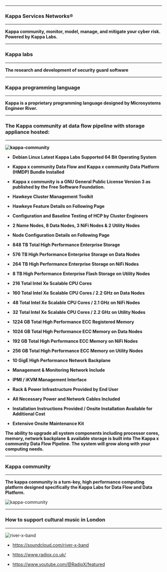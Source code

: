 <!--
**kappaservices/kappaservices** is a ✨ _special_ ✨ repository because its `README.md` (this file) appears on your GitHub profile.

Here are some ideas to get you started:

- 🔭 I’m currently working on ...
- 🌱 I’m currently learning ...
- 👯 I’m looking to collaborate on ...
- 🤔 I’m looking for help with ...
- 💬 Ask me about ...
- 📫 How to reach me: ...
- 😄 Pronouns: ...
- ⚡ Fun fact: ...
-->

************************************************************************************************************************ 
### Kappa Services Networks®
************************************************************************************************************************

<b>Kappa community, monitor, model, manage, and mitigate your cyber risk. Powered by Kappa Labs.</b>

************************************************************************************************************************ 
### Kappa labs
************************************************************************************************************************

<b>The research and development of security guard software</b>

************************************************************************************************************************ 
### Kappa programming language
************************************************************************************************************************

<b>Kappa is a proprietary programming language designed by Microsystems Engineer River.</b>

************************************************************************************************************************
### The Kappa community at data flow pipeline with storage appliance hosted:
************************************************************************************************************************ 
<b> 
 
![kappa-community](https://user-images.githubusercontent.com/134499461/240947639-ba85cf91-c040-4ba5-bbf6-8e97ba3ec528.jpg) 
 
* Debian Linux Latest Kappa Labs Supported 64 Bit	Operating	System<br/>
 
* Kappa x community Data Flow and Kappa x community Data Platform	(HMDP) Bundle Installed	<br/>
* Kappa x community is a GNU General Public License Version 3 as published by the Free Software Foundation.<br/> 
 
* Hawkeye Cluster Management Toolkit<br/>
* Hawkeye Feature	Details	on Following Page<br/>

* Configuration	and	Baseline Testing of HCP	by Cluster Engineers<br/> 
 
* 2 Name Nodes, 8 Data Nodes, 3 NiFi Nodes & 2	Utility	Nodes<br/>
* Node Configuration	Details	on	Following	Page<br/>

* 848 TB Total High Performance Enterprise Storage<br/>
* 576 TB High Performance	Enterprise	Storage	on	Data	Nodes<br/>
* 264 TB	High	Performance	Enterprise	Storage	on	NiFi	Nodes<br/>
* 8	TB High Performance	Enterprise	Flash	Storage	on	Utility	Nodes<br/>
  
* 216 Total	Intel	Xe Scalable	CPU	Cores<br/>
* 160 Total	Intel	Xe Scalable CPU	Cores	/	2.2 GHz on	Data	Nodes<br/>
* 48	Total	Intel	Xe Scalable	CPU	Cores	/	2.1	GHz	on	NiFi	Nodes<br/>
* 32 Total	Intel	Xe Scalable	CPU	Cores	/	2.2	GHz	on	Utility	Nodes<br/>
  
* 1224 GB	Total	High	Performance	ECC	Registered	Memory<br/>
* 1024 GB	Total	High	Performance	ECC	Memory	on	Data	Nodes<br/>
* 192	GB	Total	High	Performance	ECC	Memory	on	NiFi	Nodes<br/>
* 256 GB	Total	High	Performance	ECC	Memory	on	Utility	Nodes<br/>
  
* 10 GigE	High	Performance	Network	Backplane<br/>

* Management	&	Monitoring	Network	Include<br/>
* IPMI	/	iKVM	Management Interface<br/>
  
* Rack & Power Infrastructure Provided by End	User <br/>
* All	Necessary	Power	and	Network	Cables Included <br/>
* Installation	Instructions Provided / Onsite	Installation	Available	for	Additional	Cost <br/>
* Extensive	Onsite	Maintenance	Kit<br/>  
  
The ability to upgrade all system components including processor cores, memory, network backplane & available storage is built into The Kappa x community Data Flow Pipeline. The system will grow along with your computing needs. <br/> 

</b> 

************************************************************************************************************************ 
### Kappa community
************************************************************************************************************************

<b>The kappa community is a turn-key, high performance computing platform designed specifically the Kappa Labs for Data Flow and Data Platform.</b>

![kappa-community](https://github.com/kappaservices/kappaservices/assets/134499461/ad7e6740-6541-4cc6-9f40-124a35be00c6)

************************************************************************************************************************ 
### How to support cultural music in London
************************************************************************************************************************

![river-x-band](https://user-images.githubusercontent.com/134499461/240761128-3aa1c47e-36d1-46c6-a138-cd9fd3a38866.jpg)

* https://soundcloud.com/river-x-band

* https://www.radiox.co.uk/

* https://www.youtube.com/@RadioX/featured
